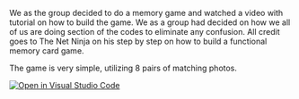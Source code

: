 We as the group decided to do a memory game and watched a video with tutorial on how to build the game. We as a group had decided on how we all of us are doing section of the codes to eliminate any confusion. All credit goes to The Net Ninja on his step by step on how to build a functional memory card game. 

The game is very simple, utilizing 8 pairs of matching photos.




[![Open in Visual Studio Code](https://classroom.github.com/assets/open-in-vscode-c66648af7eb3fe8bc4f294546bfd86ef473780cde1dea487d3c4ff354943c9ae.svg)](https://classroom.github.com/online_ide?assignment_repo_id=7950732&assignment_repo_type=AssignmentRepo)